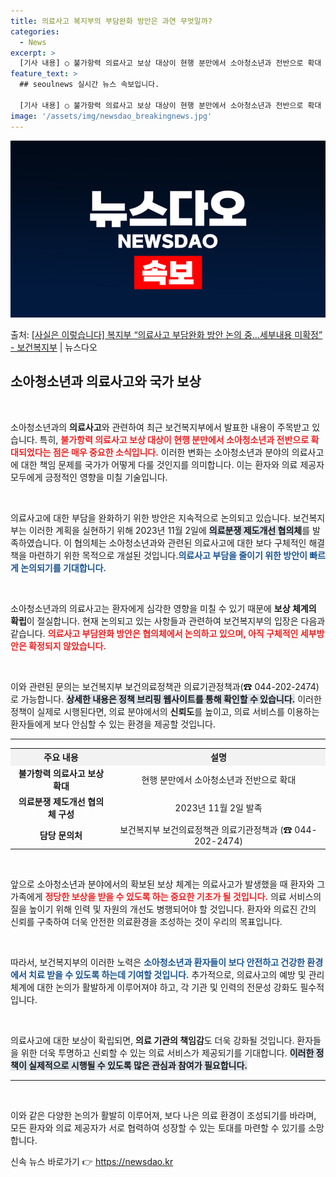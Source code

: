 ```yaml
---
title: 의료사고 복지부의 부담완화 방안은 과연 무엇일까?
categories:
  - News
excerpt: >
  [기사 내용] ○ 불가항력 의료사고 보상 대상이 현행 분만에서 소아청소년과 전반으로 확대 [복지부 설명] ○…
feature_text: >
  ## seoulnews 실시간 뉴스 속보입니다.

  [기사 내용] ○ 불가항력 의료사고 보상 대상이 현행 분만에서 소아청소년과 전반으로 확대 [복지부 설명] ○…
image: '/assets/img/newsdao_breakingnews.jpg'
---
```


![뉴스다오 속보](/assets/img/newsdao_breakingnews.jpg)

<p>출처: <a href="https://newsdao.kr/2414" rel="dofollow">[사실은 이렇습니다] 복지부 “의료사고 부담완화 방안 논의 중…세부내용 미확정” - 보건복지부</a> | 뉴스다오</p>

<h2 data-ke-size="size26">소아청소년과 의료사고와 국가 보상</h2>

<p data-ke-size="size16">&nbsp;</p>

소아청소년과의 <b>의료사고</b>와 관련하여 최근 보건복지부에서 발표한 내용이 주목받고 있습니다. 특히, <b><span style="color: #ee2323;">불가항력 의료사고 보상 대상이 현행 분만에서 소아청소년과 전반으로 확대되었다는 점은 매우 중요한 소식입니다.</span></b> 이러한 변화는 소아청소년과 분야의 의료사고에 대한 책임 문제를 국가가 어떻게 다룰 것인지를 의미합니다. 이는 환자와 의료 제공자 모두에게 긍정적인 영향을 미칠 기술입니다.

<p data-ke-size="size16">&nbsp;</p>

의료사고에 대한 부담을 완화하기 위한 방안은 지속적으로 논의되고 있습니다. 보건복지부는 이러한 계획을 실현하기 위해 2023년 11월 2일에 <b><span style="background-color: #21538527;">의료분쟁 제도개선 협의체</span></b>를 발족하였습니다. 이 협의체는 소아청소년과와 관련된 의료사고에 대한 보다 구체적인 해결책을 마련하기 위한 목적으로 개설된 것입니다.<b><span style="color: #1a5490;">의료사고 부담을 줄이기 위한 방안이 빠르게 논의되기를 기대합니다.</span></b>

<p data-ke-size="size16">&nbsp;</p>

소아청소년과의 의료사고는 환자에게 심각한 영향을 미칠 수 있기 때문에 <b>보상 체계의 확립</b>이 절실합니다. 현재 논의되고 있는 사항들과 관련하여 보건복지부의 입장은 다음과 같습니다. <b><span style="color: #ee2323;">의료사고 부담완화 방안은 협의체에서 논의하고 있으며, 아직 구체적인 세부방안은 확정되지 않았습니다.</span></b> 

<p data-ke-size="size16">&nbsp;</p>

이와 관련된 문의는 보건복지부 보건의료정책관 의료기관정책과(☎ 044-202-2474)로 가능합니다. <b><span style="background-color: #21538527;">상세한 내용은 정책 브리핑 웹사이트를 통해 확인할 수 있습니다.</span></b> 이러한 정책이 실제로 시행된다면, 의료 분야에서의 <b>신뢰도</b>를 높이고, 의료 서비스를 이용하는 환자들에게 보다 안심할 수 있는 환경을 제공할 것입니다. 

<hr>

<table style="width:100%; border-collapse:collapse;">
    <tr>
        <th style="text-align: center; background-color: #f2f2f2;">주요 내용</th>
        <th style="text-align: center; background-color: #f2f2f2;">설명</th>
    </tr>
    <tr>
        <td style="text-align: center; height: 17px;"><b>불가항력 의료사고 보상 확대</b></td>
        <td style="text-align: center; height: 17px;">현행 분만에서 소아청소년과 전반으로 확대</td>
    </tr>
    <tr>
        <td style="text-align: center; height: 17px;"><b>의료분쟁 제도개선 협의체 구성</b></td>
        <td style="text-align: center; height: 17px;">2023년 11월 2일 발족</td>
    </tr>
    <tr>
        <td style="text-align: center; height: 17px;"><b>담당 문의처</b></td>
        <td style="text-align: center; height: 17px;">보건복지부 보건의료정책관 의료기관정책과 (☎ 044-202-2474)</td>
    </tr>
</table>

<p data-ke-size="size16">&nbsp;</p>

앞으로 소아청소년과 분야에서의 확보된 보상 체계는 의료사고가 발생했을 때 환자와 그 가족에게 <b><span style="color: #ee2323;">정당한 보상을 받을 수 있도록 하는 중요한 기초가 될 것입니다.</span></b> 의료 서비스의 질을 높이기 위해 인력 및 자원의 개선도 병행되어야 할 것입니다. 환자와 의료진 간의 신뢰를 구축하여 더욱 안전한 의료환경을 조성하는 것이 우리의 목표입니다. 

<p data-ke-size="size16">&nbsp;</p> 

따라서, 보건복지부의 이러한 노력은 <b><span style="color: #1a5490;">소아청소년과 환자들이 보다 안전하고 건강한 환경에서 치료 받을 수 있도록 하는데 기여할 것입니다.</span></b> 추가적으로, 의료사고의 예방 및 관리 체계에 대한 논의가 활발하게 이루어져야 하고, 각 기관 및 인력의 전문성 강화도 필수적입니다.

<p data-ke-size="size16">&nbsp;</p> 

의료사고에 대한 보상이 확립되면, <b>의료 기관의 책임감</b>도 더욱 강화될 것입니다. 환자들을 위한 더욱 투명하고 신뢰할 수 있는 의료 서비스가 제공되기를 기대합니다. <b><span style="background-color: #21538527;">이러한 정책이 실제적으로 시행될 수 있도록 많은 관심과 참여가 필요합니다.</span></b> 

<hr>

<p data-ke-size="size16">&nbsp;</p>

이와 같은 다양한 논의가 활발히 이루어져, 보다 나은 의료 환경이 조성되기를 바라며, 모든 환자와 의료 제공자가 서로 협력하여 성장할 수 있는 토대를 마련할 수 있기를 소망합니다. 

신속 뉴스 바로가기 👉 <a href="https://newsdao.kr" rel="dofollow">https://newsdao.kr</a>


